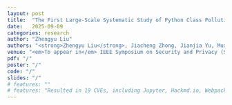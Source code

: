 ```yaml
---
layout: post
title:  "The First Large-Scale Systematic Study of Python Class Pollution Vulnerability"
date:   2025-09-09
categories: research
author: "Zhengyu Liu"
authors: "<strong>Zhengyu Liu</strong>, Jiacheng Zhong, Jianjia Yu, Muxi Lyu, Zifeng Kang, and Yinzhi Cao"
venue: "<em>To appear in</em> IEEE Symposium on Security and Privacy (S&P Oakland), 2026"
pdf: "/"
poster: "/"
code: "/"
slides: "/"
# features: ""
# features: "Resulted in 19 CVEs, including Jupyter, Hackmd.io, Webpack, MathJax, Prism, and etc. with Google Client API Library (acknowledged by Google)."
---
```

